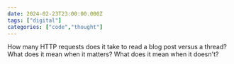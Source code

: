 ```yaml
---
date: 2024-02-23T23:00:00.000Z
tags: ["digital"]
categories: ["code","thought"]
---
```

How many HTTP requests does it take to read a blog post versus a thread? What does it mean when it matters? What does it mean when it doesn't?
